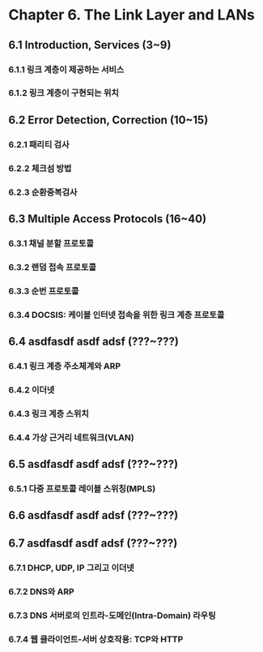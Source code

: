# Chapter 6. The Link Layer and LANs

## 6.1 Introduction, Services (3~9)

### 6.1.1 링크 계층이 제공하는 서비스

### 6.1.2 링크 계층이 구현되는 위치

## 6.2 Error Detection, Correction (10~15)

### 6.2.1 패리티 검사

### 6.2.2 체크섬 방법

### 6.2.3 순환중복검사

## 6.3 Multiple Access Protocols (16~40)

### 6.3.1 채널 분할 프로토콜

### 6.3.2 랜덤 접속 프로토콜

### 6.3.3 순번 프로토콜

### 6.3.4 DOCSIS: 케이블 인터넷 접속을 위한 링크 계층 프로토콜

## 6.4 asdfasdf asdf adsf (???~???)

### 6.4.1 링크 계층 주소체계와 ARP

### 6.4.2 이더넷

### 6.4.3 링크 계층 스위치

### 6.4.4 가상 근거리 네트워크(VLAN)

## 6.5 asdfasdf asdf adsf (???~???)

### 6.5.1 다중 프로토콜 레이블 스위칭(MPLS)

## 6.6 asdfasdf asdf adsf (???~???)

## 6.7 asdfasdf asdf adsf (???~???)

### 6.7.1 DHCP, UDP, IP 그리고 이더넷

### 6.7.2 DNS와 ARP

### 6.7.3 DNS 서버로의 인트라-도메인(Intra-Domain) 라우팅

### 6.7.4 웹 클라이언트-서버 상호작용: TCP와 HTTP